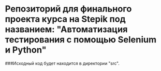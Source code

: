 # Репозиторий для финального проекта курса на Stepik под названием: "Автоматизация тестирования с помощью Selenium и Python"

###Исходный код будет находится в директории "src".